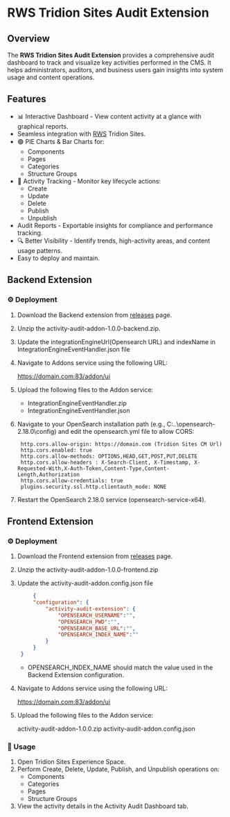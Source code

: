 # RWS Tridion Sites Audit Extension

## Overview

The **RWS Tridion Sites Audit Extension** provides a comprehensive audit dashboard to track and visualize key activities performed in the CMS. It helps administrators, auditors, and business users gain insights into system usage and content operations.

## Features

- 📊 Interactive Dashboard - View content activity at a glance with graphical reports.
- Seamless integration with [RWS](https://www.rws.com) Tridion Sites.
- 🟢 PIE Charts & Bar Charts for:
  - Components
  - Pages
  - Categories
  - Structure Groups
- 🔄 Activity Tracking - Monitor key lifecycle actions:
  - Create
  - Update
  - Delete
  - Publish
  - Unpublish
- Audit Reports - Exportable insights for compliance and performance tracking.
- 🔍 Better Visibility - Identify trends, high-activity areas, and content usage patterns.
- Easy to deploy and maintain.

## Backend Extension

### ⚙️ Deployment

1. Download the Backend extension from [releases](https://github.com/RWS-Open/tridion-sites-extension-audit-dashboard/releases) page.

2. Unzip the activity-audit-addon-1.0.0-backend.zip.
   
3. Update the integrationEngineUrl(Opensearch URL) and indexName in IntegrationEngineEventHandler.json file
   
4. Navigate to Addons service using the following URL:
   
    https://domain.com:83/addon/ui
    
5. Upload the following files to the Addon service: 
    
    - IntegrationEngineEventHandler.zip
    - IntegrationEngineEventHandler.json
   
6. Navigate to your OpenSearch installation path (e.g., C:\..\opensearch-2.18.0\config) and edit the opensearch.yml file to allow CORS:
   
        http.cors.allow-origin: https://domain.com (Tridion Sites CM Url)
        http.cors.enabled: true
        http.cors.allow-methods: OPTIONS,HEAD,GET,POST,PUT,DELETE
        http.cors.allow-headers : X-Search-Client, X-Timestamp, X-Requested-With,X-Auth-Token,Content-Type,Content-Length,Authorization
        http.cors.allow-credentials: true
        plugins.security.ssl.http.clientauth_mode: NONE

7. Restart the OpenSearch 2.18.0 service (opensearch-service-x64).
       

## Frontend Extension

### ⚙️ Deployment

1. Download the Frontend extension from [releases](https://github.com/RWS-Open/tridion-sites-extension-audit-dashboard/releases) page.
   
2. Unzip the activity-audit-addon-1.0.0-frontend.zip 
   
3. Update the activity-audit-addon.config.json file 
   
   ```json
        {
        "configuration": {
            "activity-audit-extension": {
                "OPENSEARCH_USERNAME":"",
                "OPENSEARCH_PWD":"",
                "OPENSEARCH_BASE_URL":"",
                "OPENSEARCH_INDEX_NAME":"" 
            }
        }
    }

   ```
   - OPENSEARCH_INDEX_NAME should match the value used in the Backend Extension configuration.

4. Navigate to Addons service using the following URL:
   
    https://domain.com:83/addon/ui

5. Upload the following files to the Addon service: 
    
    activity-audit-addon-1.0.0.zip
    activity-audit-addon.config.json


### 🧪 Usage

1. Open Tridion Sites Experience Space.
2. Perform Create, Delete, Update, Publish, and Unpublish operations on:
   - Components
   - Categories
   - Pages
   - Structure Groups
3. View the activity details in the Activity Audit Dashboard tab.
